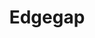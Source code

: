 ---
codehost: https://github.com/https://github.com/edgegap
facebook: https://facebook.com/edgegap1
linkedin: https://linkedin.com/company/edgegap
logohandle: edgegap
sort: edgegap
title: Edgegap
twitter: https://x.com/edgegap
website: https://edgegap.com/
---